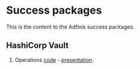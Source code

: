 # Success packages

This is the content to the Adfinis success packages.

## HashiCorp Vault

1. Operations [code](hashicorp/vault/vault/operations.md) - [presentation](https://example.com/).

